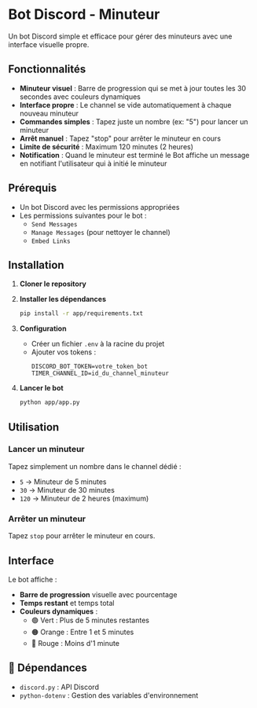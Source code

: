 # Bot Discord - Minuteur

Un bot Discord simple et efficace pour gérer des minuteurs avec une interface visuelle propre.

## Fonctionnalités

- **Minuteur visuel** : Barre de progression qui se met à jour toutes les 30 secondes avec couleurs dynamiques
- **Interface propre** : Le channel se vide automatiquement à chaque nouveau minuteur
- **Commandes simples** : Tapez juste un nombre (ex: "5") pour lancer un minuteur
- **Arrêt manuel** : Tapez "stop" pour arrêter le minuteur en cours
- **Limite de sécurité** : Maximum 120 minutes (2 heures)
- **Notification** : Quand le minuteur est terminé le Bot affiche un message en notifiant l'utilisateur qui à initié le minuteur

## Prérequis

- Un bot Discord avec les permissions appropriées
- Les permissions suivantes pour le bot :
  - `Send Messages`
  - `Manage Messages` (pour nettoyer le channel)
  - `Embed Links`

## Installation

1. **Cloner le repository**

2. **Installer les dépendances**
   ```bash
   pip install -r app/requirements.txt
   ```

3. **Configuration**
   - Créer un fichier `.env` à la racine du projet
   - Ajouter vos tokens :
     ```
     DISCORD_BOT_TOKEN=votre_token_bot
     TIMER_CHANNEL_ID=id_du_channel_minuteur
     ```

4. **Lancer le bot**
   ```bash
   python app/app.py
   ```

## Utilisation

### Lancer un minuteur
Tapez simplement un nombre dans le channel dédié :
- `5` → Minuteur de 5 minutes
- `30` → Minuteur de 30 minutes
- `120` → Minuteur de 2 heures (maximum)

### Arrêter un minuteur
Tapez `stop` pour arrêter le minuteur en cours.

## Interface

Le bot affiche :
- **Barre de progression** visuelle avec pourcentage
- **Temps restant** et temps total
- **Couleurs dynamiques** :
  - 🟢 Vert : Plus de 5 minutes restantes
  - 🟠 Orange : Entre 1 et 5 minutes
  - 🔴 Rouge : Moins d'1 minute

## 🔧 Dépendances

- `discord.py` : API Discord
- `python-dotenv` : Gestion des variables d'environnement
